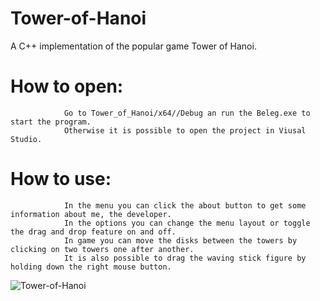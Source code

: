 # Tower-of-Hanoi
A C++ implementation of the popular game Tower of Hanoi.


# How to open:

                Go to Tower_of_Hanoi/x64//Debug an run the Beleg.exe to start the program. 
                Otherwise it is possible to open the project in Viusal Studio.
              
          
# How to use:
  
                In the menu you can click the about button to get some information about me, the developer.
                In the options you can change the menu layout or toggle the drag and drop feature on and off.
                In game you can move the disks between the towers by clicking on two towers one after another. 
                It is also possible to drag the waving stick figure by holding down the right mouse button.
                
                
![Tower-of-Hanoi](https://github.com/MariusLuft/Tower_of_Hanoi/blob/master/tower-of-hanoi.PNG)
                
              

